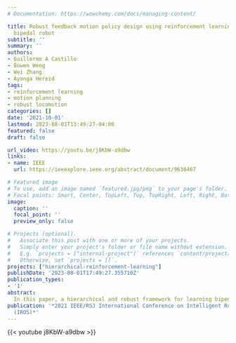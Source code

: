 ```yaml
---
# Documentation: https://wowchemy.com/docs/managing-content/

title: Robust feedback motion policy design using reinforcement learning on a 3d digit
  bipedal robot
subtitle: ''
summary: ''
authors:
- Guillermo A Castillo
- Bowen Weng
- Wei Zhang
- Ayonga Hereid
tags: 
- reinforcement learning
- motion planning
- robust locomotion
categories: []
date: '2021-10-01'
lastmod: 2023-08-01T13:49:27-04:00
featured: false
draft: false

url_video: https://youtu.be/j8KbW-a9dbw
links:
- name: IEEE
  url: https://ieeexplore.ieee.org/abstract/document/9636467

# Featured image
# To use, add an image named `featured.jpg/png` to your page's folder.
# Focal points: Smart, Center, TopLeft, Top, TopRight, Left, Right, BottomLeft, Bottom, BottomRight.
image:
  caption: ''
  focal_point: ''
  preview_only: false

# Projects (optional).
#   Associate this post with one or more of your projects.
#   Simply enter your project's folder or file name without extension.
#   E.g. `projects = ["internal-project"]` references `content/project/deep-learning/index.md`.
#   Otherwise, set `projects = []`.
projects: ["hierarchical-reinforcement-learning"]
publishDate: '2023-08-01T17:49:27.355710Z'
publication_types:
- '1'
abstract: 
  In this paper, a hierarchical and robust framework for learning bipedal locomotion is presented and successfully implemented on the 3D biped robot Digit built by Agility Robotics. We propose a cascade-structure controller that combines the learning process with intuitive feedback regulations. This design allows the framework to realize robust and stable walking with a reduced-dimensional state and action spaces of the policy, significantly simplifying the design and increasing the sampling efficiency of the learning method. The inclusion of feedback regulation into the framework improves the robustness of the learned walking gait and ensures the success of the sim-to-real transfer of the proposed controller with minimal tuning. We specifically present a learning pipeline that considers hardware-feasible initial poses of the robot within the learning process to ensure the initial state of the learning is replicated as close as possible to the initial state of the robot in hardware experiments. Finally, we demonstrate the feasibility of our method by successfully transferring the learned policy in simulation to the Digit robot hardware, realizing sustained walking gaits under external force disturbances and challenging terrains not incurred during the training process. To the best of our knowledge, this is the first time a learning-based policy is transferred successfully to the Digit robot in hardware experiments.
publication: '*2021 IEEE/RSJ International Conference on Intelligent Robots and Systems
  (IROS)*'
---
```


{{< youtube j8KbW-a9dbw >}}